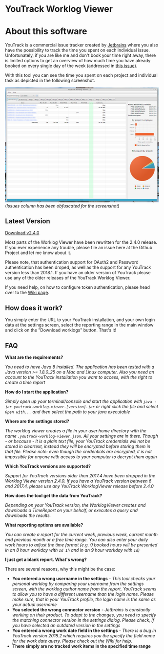 YouTrack Worklog Viewer
=======================

# About this software
YouTrack is a commercial issue tracker created by [Jetbrains](https://www.jetbrains.com/youtrack/) where you also have the possibility to track the time you spent on each individual issue. Unfortunately, if you are like me and don't book your time right away, there is limited options to get an overview of how much time you have already booked on every single day of the week (addressed in [this issue](https://youtrack.jetbrains.com/issue/JT-29224)).

With this tool you can see the time you spent on each project and individual task as depicted in the following screenshot.

![Screenshot of the report](https://raw.githubusercontent.com/pbauerochse/youtrack-worklog-viewer/master/screenshot.png) (*Issues column has been obfuscated for the screenshot*)

## Latest Version

[Download v2.4.0](https://github.com/pbauerochse/youtrack-worklog-viewer/releases/tag/2.4.0)

Most parts of the Worklog Viewer have been rewritten for the 2.4.0 release. If you ever experience any trouble, please file an issue here at the Github Project and let me know about it.

Please note, that authentication support for OAuth2 and Password authentication has been droped, as well
as the support for any YouTrack version less than 2018.1. If you have an older version of YouTrack please use
any of the older releases of the YouTrack Worklog Viewer.

If you need help, on how to configure token authentication, please head over to the [Wiki page](https://github.com/pbauerochse/youtrack-worklog-viewer/wiki/Authentication-with-YouTrack).

## How does it work?
You simply enter the URL to your YouTrack installation, and your own login data at the settings screen, select the reporting range in the main window and click on the "Download worklogs" button. That's it!

## FAQ

**What are the requirements?**

*You need to have Java 8 installed. The application has been tested with a Java version >= 1.8.0_25 on a Mac and Linux computer. Also you need an account to the YouTrack installation you want to access, with the right to create a time report*

**How do I start the application?**

*Simply open up your terminal/console and start the application with `java -jar youtrack-worklog-viewer-[version].jar` or right click the file and select `Open with...` and then select the path to your java executable*

**Where are the settings stored?**

*The worklog viewer creates a file in your user home directory with the name `.youtrack-worklog-viewer.json`. All your settings are in there. Though - or because - it is a plain text file, your YouTrack credentials will not be stored in cleartext, instead they will be encrypted before storing them in that file. Please note: even though the credentials are encrypted, it is not impossible for anyone with access to your computer to decrypt them again*

**Which YouTrack versions are supported?**

*Support for YouTrack versions older than 2017.4 have been dropped in the Worklog Viewer version 2.4.0. If you have a YouTrack version between 6 and 2017.4, please use any YouTrack WorklogViewer release before 2.4.0*

**How does the tool get the data from YouTrack?**

*Depending on your YouTrack version, the WorklogViewer creates and downloads a TimeReport on your behalf, or executes a query and downloads the results.*

**What reporting options are available?**

*You can create a report for the current week, previous week, current month and previous month or a free time range. You can also enter your daily work hours to adjust the time format (e.g. 9 booked hours will be presented in an 8 hour workday with `1d 1h` and in an 9 hour workday with `1d`)*  

**I just get a blank report. What's wrong?**

There are several reasons, why this might be the case:

* **You entered a wrong username in the settings** - *This tool checks your personal worklog by comparing your username from the settings screen, with the worklog author name from the report. YouTrack seems to allow you to have a different username than the login name. Please make sure, that in your YouTrack profile, the login name is the same as your actual username*
* **You selected the wrong connector version** - *Jetbrains is constantly working on their product. To adapt to the changes, you need to specify the matching connector version in the settings dialog. Please check, if you have selected an outdated version in the settings*
* **You entered a wrong work date field in the settings** - *There is a bug in YouTrack version 2018.2 which requires you the specify the field name for the work date query. Please check out [the Wiki](https://github.com/pbauerochse/youtrack-worklog-viewer/wiki/Work-Date-Field-Help) for help.*
* **There simply are no tracked work items in the specified time range**